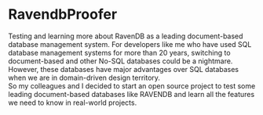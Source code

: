 # RavendbProofer
Testing and learning more about RavenDB as a leading document-based database management system. 
For developers like me who have used SQL database management systems for more than 20 years, 
switching to document-based and other No-SQL databases could be a nightmare. However, these databases
have major advantages over SQL databases when we are in domain-driven design territory.  
So my colleagues and I decided to start an open source project to test some leading document-based 
databases like RAVENDB and learn all the features we need to know in real-world projects.
